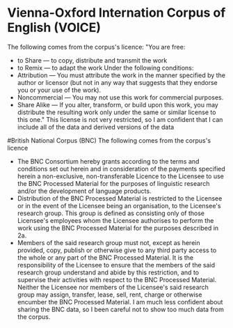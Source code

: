 # Vienna-Oxford Internation Corpus of English (VOICE)
The following comes from the corpus's licence: "You are free: 
* to Share — to copy, distribute and transmit the work 
* to Remix — to adapt the work 
Under the following conditions: 
* Attribution — You must attribute the work in the manner specified by the author or licensor (but not in any way that suggests that they endorse you or your use of the work). 
* Noncommercial — You may not use this work for commercial purposes. 
* Share Alike — If you alter, transform, or build upon this work, you may distribute the resulting work only under the same or similar license to this one." This license is not very restricted, so I am confident that I can include all of the data and derived versions of the data

#British National Corpus (BNC)
The following comes from the corpus's licence
* The BNC Consortium hereby grants according to the terms and conditions set out herein and in consideration of the payments specified herein a non-exclusive, non-transferable Licence to the Licensee to use the BNC Processed Material for the purposes of linguistic research and/or the development of language products.
* Distribution of the BNC Processed Material is restricted to the Licensee or in the event of the Licensee being an organisation, to the Licensee's research group. This group is defined as consisting only of those Licensee's employees whom the Licensee authorises to perform the work using the BNC Processed Material for the purposes described in 2a.
* Members of the said research group must not, except as herein provided, copy, publish or otherwise give to any third party access to the whole or any part of the BNC Processed Material. It is the responsibility of the Licensee to ensure that the members of the said research group understand and abide by this restriction, and to supervise their activities with respect to the BNC Processed Material. Neither the Licensee nor members of the Licensee's said research group may assign, transfer, lease, sell, rent, charge or otherwise encumber the BNC Processed Material.
I am much less confident about sharing the BNC data, so I been careful not to show too much data from the corpus.
